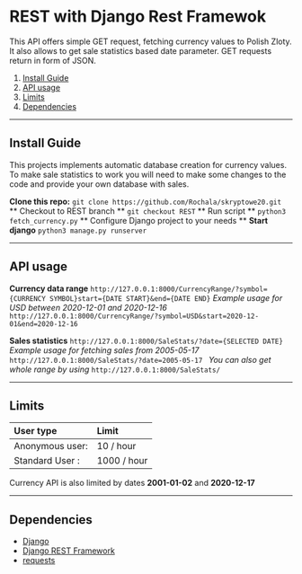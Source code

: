 # REST with Django Rest Framewok
This API offers simple GET request, fetching currency values to Polish Zloty. It also allows to get sale statistics based date parameter.
GET requests return in form of JSON.

1. [Install Guide](#install-guide)
1. [API usage](#api-usage)
1. [Limits](#limits)
1. [Dependencies](#dependencies)
---

## Install Guide
This projects implements automatic database creation for currency values. To make sale statistics to work you will need to make some changes to the code and provide your own database with sales.

**Clone this repo:**
```git clone https://github.com/Rochala/skryptowe20.git ```
** Checkout to REST branch **
``` git checkout REST ```
** Run script **
``` python3 fetch_currency.py ```
** Configure Django project to your needs **
**Start django**
``` python3 manage.py runserver ```

---
## API usage
**Currency data range**
``` http://127.0.0.1:8000/CurrencyRange/?symbol={CURRENCY SYMBOL}start={DATE START}&end={DATE END} ```
*Example usage for USD between 2020-12-01 and 2020-12-16*
``` http://127.0.0.1:8000/CurrencyRange/?symbol=USD&start=2020-12-01&end=2020-12-16 ```

**Sales statistics**
```http://127.0.0.1:8000/SaleStats/?date={SELECTED DATE}```
*Example usage for fetching sales from 2005-05-17*
```http://127.0.0.1:8000/SaleStats/?date=2005-05-17 ```
*You can also get whole range by using*
```http://127.0.0.1:8000/SaleStats/```

---
## Limits
|User type | Limit |
|:-|:-
| Anonymous user: | 10 / hour |
|Standard User : | 1000 / hour |

Currency API is also limited by dates **2001-01-02** and **2020-12-17**

---

## Dependencies
* [Django](https://www.djangoproject.com/)
* [Django REST Framework](https://www.django-rest-framework.org/)
* [requests](https://github.com/psf/requests)
